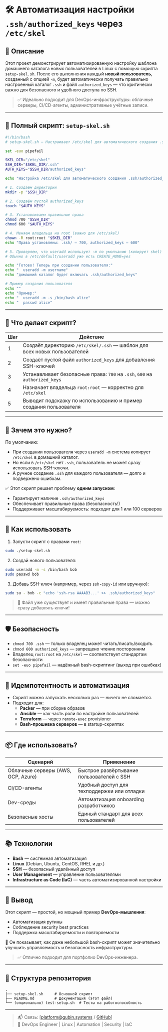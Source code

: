 # 🛠️ Автоматизация настройки `.ssh/authorized_keys` через `/etc/skel`

## 📄 Описание

Этот проект демонстрирует автоматизированную настройку шаблона домашнего каталога новых пользователей в Linux с помощью скрипта `setup-skel.sh`. После его выполнения каждый **новый пользователь**, созданный с опцией `-m`, будет автоматически получать правильно настроенный каталог `.ssh` и файл `authorized_keys` — что критически важно для безопасного и удобного доступа по SSH.

> ✅ Идеально подходит для DevOps-инфраструктуры: облачные серверы, CI/CD-агенты, административные учётные записи.

---

## 💾 Полный скрипт: `setup-skel.sh`

```bash
#!/bin/bash
# setup-skel.sh — Настраивает /etc/skel для автоматического создания .ssh/authorized_keys

set -euo pipefail

SKEL_DIR="/etc/skel"
SSH_DIR="$SKEL_DIR/.ssh"
AUTH_KEYS="$SSH_DIR/authorized_keys"

echo "Настройка /etc/skel для автоматического создания .ssh/authorized_keys..."

# 1. Создаём директории
mkdir -p "$SSH_DIR"

# 2. Создаём пустой authorized_keys
touch "$AUTH_KEYS"

# 3. Устанавливаем правильные права
chmod 700 "$SSH_DIR"
chmod 600 "$AUTH_KEYS"

# 4. Меняем владельца на root (важно для /etc/skel)
chown -R root:root "$SKEL_DIR"
echo "Права установлены: .ssh/ — 700, authorized_keys — 600"

# 5. Проверяем, что useradd использует -m по умолчанию (копирует skel)
# Обычно в /etc/default/useradd уже есть CREATE_HOME=yes

echo "Готово! Теперь при создании пользователя:"
echo "  useradd -m username"
echo "домашний каталог будет включать .ssh/authorized_keys"

# Пример создания пользователя
echo ""
echo "Пример:"
echo "  useradd -m -s /bin/bash alice"
echo "  passwd alice"
```

---

## 🔧 Что делает скрипт?

| Шаг | Действие |
|-----|--------|
| 1 | Создаёт директорию `/etc/skel/.ssh` — шаблон для всех новых пользователей |
| 2 | Создаёт пустой файл `authorized_keys` для добавления SSH-ключей |
| 3 | Устанавливает безопасные права: `700` на `.ssh`, `600` на `authorized_keys` |
| 4 | Назначает владельца `root:root` — корректно для `/etc/skel` |
| 5 | Выводит подсказку по использованию и пример создания пользователя |

---

## 📌 Зачем это нужно?

По умолчанию:
- При создании пользователя через `useradd -m` система копирует `/etc/skel` в домашний каталог.
- Но если в `/etc/skel` нет `.ssh`, пользователь не может сразу использовать SSH-ключи.
- А ручное создание `.ssh` для каждого пользователя — долго и подвержено ошибкам.

✅ Этот скрипт решает проблему **одним запуском**:
- Гарантирует наличие `.ssh/authorized_keys`
- Обеспечивает правильные права (безопасность!)
- Поддерживает масштабируемость: подходит для 1 или 100 серверов

---

## 🚀 Как использовать

1. Запусти скрипт с правами `root`:
```bash
sudo ./setup-skel.sh
```

2. Создай нового пользователя:
```bash
sudo useradd -m -s /bin/bash bob
sudo passwd bob
```

3. Добавь SSH-ключ (например, через `ssh-copy-id` или вручную):
```bash
sudo su - bob -c "echo 'ssh-rsa AAAAB3...' >> .ssh/authorized_keys"
```

> 🔐 Файл уже существует и имеет правильные права — можно сразу добавлять ключи!

---

## 🛡️ Безопасность

- `chmod 700 .ssh` — только владелец может читать/писать/входить
- `chmod 600 authorized_keys` — запрещено чтение посторонним
- Владелец `root:root` на `/etc/skel` — соответствует стандартам безопасности
- `set -euo pipefail` — надёжный bash-скриптинг (выход при ошибках)

---

## 🔄 Идемпотентность и автоматизация

- Скрипт можно запускать несколько раз — ничего не сломается.
- Подходит для:
  - **Packer** — при сборке образов
  - **Ansible** — как часть роли по настройке пользователей
  - **Terraform** — через `remote-exec` provisioner
  - **Bash-прошивка серверов** — в startup-скриптах

---

## 📦 Где использовать?

| Сценарий | Применение |
|--------|-----------|
| Облачные серверы (AWS, GCP, Azure) | Быстрое развёртывание пользователей с SSH |
| CI/CD-агенты | Удобный доступ для техподдержки или отладки |
| Dev-среды | Автоматизация onboarding разработчиков |
| Безопасные хосты | Единый стандарт для всех пользователей |

---

## 📚 Технологии

- **Bash** — системная автоматизация
- **Linux** (Debian, Ubuntu, CentOS, RHEL и др.)
- **SSH** — безопасный удалённый доступ
- **User Management** — управление пользователями
- **Infrastructure as Code (IaC)** — часть автоматизированной настройки

---

## 🏁 Вывод

Этот скрипт — простой, но мощный пример **DevOps-мышления**:
- Автоматизация рутины
- Соблюдение security best practices
- Поддержка масштабируемости и повторяемости

🔧 Он показывает, как даже небольшой bash-скрипт может значительно улучшить управляемость и безопасность инфраструктуры.

> ✅ Отлично подходит для портфолио DevOps-инженера.

---

## 📂 Структура репозитория

```
.
├── setup-skel.sh     # Основной скрипт
├── README.md         # Документация (этот файл)
└── (опционально) test-setup.sh  # Тесты на работоспособность
```

---

> 📬 Связь: [platform@gubin.systems / [GitHub](https://github.com/hawk2012)]  
> 💼 DevOps Engineer | Linux | Automation | Security | IaC
